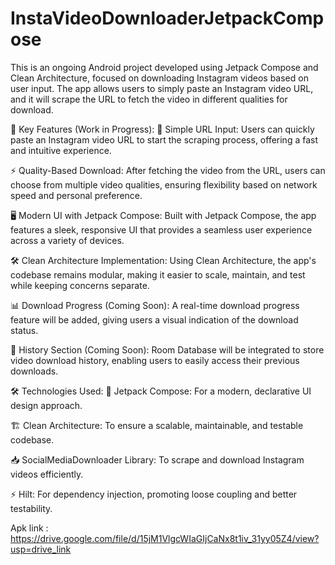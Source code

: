 # InstaVideoDownloaderJetpackCompose
This is an ongoing Android project developed using Jetpack Compose and Clean Architecture, focused on downloading Instagram videos based on user input. The app allows users to simply paste an Instagram video URL, and it will scrape the URL to fetch the video in different qualities for download.

🚀 Key Features (Work in Progress):
🔗 Simple URL Input:
Users can quickly paste an Instagram video URL to start the scraping process, offering a fast and intuitive experience.

⚡ Quality-Based Download:
After fetching the video from the URL, users can choose from multiple video qualities, ensuring flexibility based on network speed and personal preference.

🖥️ Modern UI with Jetpack Compose:
Built with Jetpack Compose, the app features a sleek, responsive UI that provides a seamless user experience across a variety of devices.

🛠️ Clean Architecture Implementation:
Using Clean Architecture, the app's codebase remains modular, making it easier to scale, maintain, and test while keeping concerns separate.

📊 Download Progress (Coming Soon):
A real-time download progress feature will be added, giving users a visual indication of the download status.

📜 History Section (Coming Soon):
Room Database will be integrated to store video download history, enabling users to easily access their previous downloads.

🛠️ Technologies Used:
📱 Jetpack Compose:
For a modern, declarative UI design approach.

🏗️ Clean Architecture:
To ensure a scalable, maintainable, and testable codebase.

📥 SocialMediaDownloader Library:
To scrape and download Instagram videos efficiently.

⚡ Hilt:
For dependency injection, promoting loose coupling and better testability.

Apk link : https://drive.google.com/file/d/15jM1VlgcWIaGIjCaNx8t1iv_31yy05Z4/view?usp=drive_link
